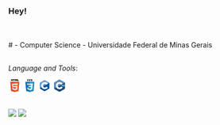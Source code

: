 ### Hey! 
<br/>
<br/>
#
- Computer Science - Universidade Federal de Minas Gerais

##
*Language and Tools*:
<div style="display: inline_block">
   <img align="center" alt="HTML5" width="26px" src="https://raw.githubusercontent.com/github/explore/80688e429a7d4ef2fca1e82350fe8e3517d3494d/topics/html/html.png" />
   <img align="center" alt="CSS3" width="26px" src="https://raw.githubusercontent.com/github/explore/80688e429a7d4ef2fca1e82350fe8e3517d3494d/topics/css/css.png" />
   <img align="center" alt="C" width="26px" src="https://raw.githubusercontent.com/github/explore/f3e22f0dca2be955676bc70d6214b95b13354ee8/topics/c/c.png" />
   <img align="center" alt="C++" width="26px" src="https://raw.githubusercontent.com/github/explore/180320cffc25f4ed1bbdfd33d4db3a66eeeeb358/topics/cpp/cpp.png" />
</div>


<br />
<br />

<div align="left">
   <img height="180em" src="https://github-readme-stats.vercel.app/api?username=juanJunq&show_icons=true&theme=omni&include_all_commits=true&count_private=true" />
   <img height="180em" src="https://github-readme-stats.vercel.app/api/top-langs/?username=juanJunq&layout=compact&langs_count=7&theme=omni"/>
</div>
